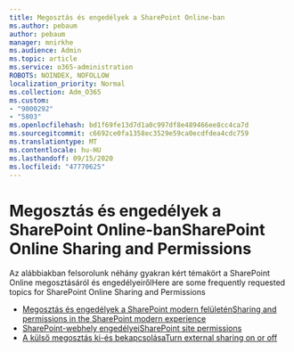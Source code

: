 ```yaml
---
title: Megosztás és engedélyek a SharePoint Online-ban
ms.author: pebaum
author: pebaum
manager: mnirkhe
ms.audience: Admin
ms.topic: article
ms.service: o365-administration
ROBOTS: NOINDEX, NOFOLLOW
localization_priority: Normal
ms.collection: Adm_O365
ms.custom:
- "9000292"
- "5803"
ms.openlocfilehash: bd1f69fe13d7d1a0c997df8e489466ee8cc4ca7d
ms.sourcegitcommit: c6692ce0fa1358ec3529e59ca0ecdfdea4cdc759
ms.translationtype: MT
ms.contentlocale: hu-HU
ms.lasthandoff: 09/15/2020
ms.locfileid: "47770625"
---
```

# <a name="sharepoint-online-sharing-and-permissions"></a><span data-ttu-id="43d1c-102">Megosztás és engedélyek a SharePoint Online-ban</span><span class="sxs-lookup"><span data-stu-id="43d1c-102">SharePoint Online Sharing and Permissions</span></span>

<span data-ttu-id="43d1c-103">Az alábbiakban felsorolunk néhány gyakran kért témakört a SharePoint Online megosztásáról és engedélyeiről</span><span class="sxs-lookup"><span data-stu-id="43d1c-103">Here are some frequently requested topics for SharePoint Online Sharing and Permissions</span></span>

- [<span data-ttu-id="43d1c-104">Megosztás és engedélyek a SharePoint modern felületén</span><span class="sxs-lookup"><span data-stu-id="43d1c-104">Sharing and permissions in the SharePoint modern experience</span></span>](https://docs.microsoft.com/sharepoint/modern-experience-sharing-permissions)
- [<span data-ttu-id="43d1c-105">SharePoint-webhely engedélyei</span><span class="sxs-lookup"><span data-stu-id="43d1c-105">SharePoint site permissions</span></span>](https://docs.microsoft.com/sharepoint/customize-sharepoint-site-permissions)
- [<span data-ttu-id="43d1c-106">A külső megosztás ki-és bekapcsolása</span><span class="sxs-lookup"><span data-stu-id="43d1c-106">Turn external sharing on or off</span></span>](https://docs.microsoft.com/sharepoint/turn-external-sharing-on-or-off)